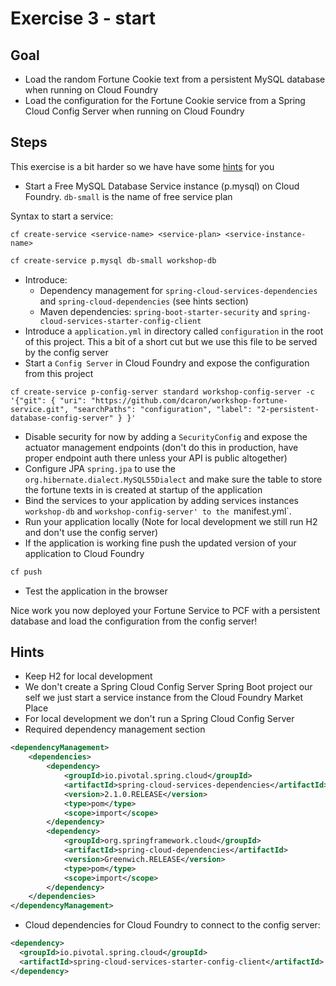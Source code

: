 # Exercise 3 - start 

## Goal
 
* Load the random Fortune Cookie text from a persistent MySQL database when running on Cloud Foundry
* Load the configuration for the Fortune Cookie service from a Spring Cloud Config Server when running on Cloud Foundry

## Steps

This exercise is a bit harder so we have have some [hints](#hints) for you

* Start a Free MySQL Database Service instance (p.mysql) on Cloud Foundry. `db-small` is the name of free service plan

Syntax to start a service:

```
cf create-service <service-name> <service-plan> <service-instance-name>
```

```bash
cf create-service p.mysql db-small workshop-db
```

* Introduce:
  * Dependency management for `spring-cloud-services-dependencies` and `spring-cloud-dependencies` (see hints section)
  * Maven dependencies: `spring-boot-starter-security` and `spring-cloud-services-starter-config-client` 
* Introduce a `application.yml` in directory called `configuration` in the root of this project. This a bit of a short cut but we use this file to be served by the config server
* Start a `Config Server` in Cloud Foundry and expose the configuration from this project

```
cf create-service p-config-server standard workshop-config-server -c '{"git": { "uri": "https://github.com/dcaron/workshop-fortune-service.git", "searchPaths": "configuration", "label": "2-persistent-database-config-server" } }'
```

* Disable security for now by adding a `SecurityConfig` and expose the actuator management endpoints (don't do this in production, have proper endpoint auth there unless your API is public altogether)
* Configure JPA `spring.jpa` to use the `org.hibernate.dialect.MySQL55Dialect` and make sure the table to store the fortune texts in is created at startup of the application 
* Bind the services to your application by adding services instances `workshop-db` and `workshop-config-server' to the `manifest.yml`. 
* Run your application locally (Note for local development we still run H2 and don't use the config server)
* If the application is working fine push the updated version of your application to Cloud Foundry

```bash
cf push 
``` 

* Test the application in the browser

Nice work you now deployed your Fortune Service to PCF with a persistent database and load the configuration from the config server!

## Hints

* Keep H2 for local development
* We don't create a Spring Cloud Config Server Spring Boot project our self we just start a service instance from the Cloud Foundry Market Place
* For local development we don't run a Spring Cloud Config Server
* Required dependency management section 

```xml
<dependencyManagement>
    <dependencies>
        <dependency>
            <groupId>io.pivotal.spring.cloud</groupId>
            <artifactId>spring-cloud-services-dependencies</artifactId>
            <version>2.1.0.RELEASE</version>
            <type>pom</type>
            <scope>import</scope>
        </dependency>
        <dependency>
            <groupId>org.springframework.cloud</groupId>
            <artifactId>spring-cloud-dependencies</artifactId>
            <version>Greenwich.RELEASE</version>
            <type>pom</type>
            <scope>import</scope>
        </dependency>
    </dependencies>
</dependencyManagement>
```

* Cloud dependencies for Cloud Foundry to connect to the config server:

```xml
<dependency>
  <groupId>io.pivotal.spring.cloud</groupId>
  <artifactId>spring-cloud-services-starter-config-client</artifactId>
</dependency>
```
